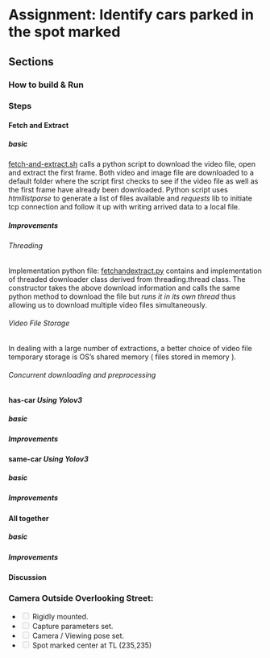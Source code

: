 <!DOCTYPE html>
<html>

<head>
  <meta charset="utf-8">
  <meta name="viewport" content="width=device-width, initial-scale=1.0">
  <title>README</title>
  <link rel="stylesheet" href="https://stackedit.io/style.css" />
</head>

<body class="stackedit">
  <div class="stackedit__html"><h1 id="assignment-identify-cars-parked-in-the-spot-marked">Assignment: Identify cars parked in the spot marked</h1>
<h2 id="sections">Sections</h2>
<h3 id="how-to-build--run">How to build &amp; Run</h3>
<h3 id="steps">Steps</h3>
<h4 id="fetch-and-extract">Fetch and Extract</h4>
<h5 id="basic">basic</h5>
<p><a href="http://fetch-and-extract.sh">fetch-and-extract.sh</a> calls a python script to download the video file, open and extract the first frame. Both video and image file are downloaded to a default folder where the script first checks to see if the video file as well as the first frame have already been downloaded. Python script uses <em>htmllistparse</em> to generate a list of files available and <em>requests</em> lib to initiate tcp connection and follow it up with writing arrived data to a local file.</p>
<h5 id="improvements">Improvements</h5>
<h6 id="threading">Threading</h6>
<p>Implementation python file: <a href="http://fetchandextract.py">fetchandextract.py</a> contains and implementation of threaded downloader class derived from threading.thread class. The constructor takes the above download information and calls the same python method to download the file but <em>runs it in its own thread</em> thus allowing us to download multiple video files simultaneously.</p>
<h6 id="video-file-storage">Video File Storage</h6>
<p>In dealing with a large number of extractions, a better choice of video file temporary storage is OS’s shared memory ( files stored in memory ).</p>
<h6 id="concurrent-downloading-and-preprocessing">Concurrent downloading and preprocessing</h6>
<h4 id="has-car-using-yolov3">has-car <em>Using Yolov3</em></h4>
<h5 id="basic-1">basic</h5>
<h5 id="improvements-1">Improvements</h5>
<h4 id="same-car-using-yolov3">same-car <em>Using Yolov3</em></h4>
<h5 id="basic-2">basic</h5>
<h5 id="improvements-2">Improvements</h5>
<h4 id="all-together">All together</h4>
<h5 id="basic-3">basic</h5>
<h5 id="improvements-3">Improvements</h5>
<h4 id="discussion">Discussion</h4>
<h3 id="camera-outside-overlooking-street">Camera Outside Overlooking Street:</h3>
<ul>
<li class="task-list-item"><input type="checkbox" class="task-list-item-checkbox" disabled=""> Rigidly mounted.</li>
<li class="task-list-item"><input type="checkbox" class="task-list-item-checkbox" disabled=""> Capture parameters set.</li>
<li class="task-list-item"><input type="checkbox" class="task-list-item-checkbox" disabled=""> Camera / Viewing pose set.</li>
<li class="task-list-item"><input type="checkbox" class="task-list-item-checkbox" disabled=""> Spot marked center at TL (235,235)</li>
</ul>
</div>
</body>

</html>
<!--stackedit_data:
eyJoaXN0b3J5IjpbMTk5NzIxODY1OV19
-->